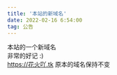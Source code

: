 ```yaml
---
title: '本站的新域名'
date: 2022-02-16 6:54:00
tag: 公告
---
```

本站的一个新域名<br />
非常的好记 :)<br />
<a href="https://花火吖.tk">https://花火吖.tk</a>
原本的域名保持不变
